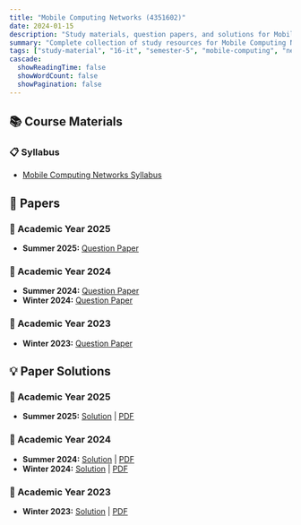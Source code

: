 ```yaml
---
title: "Mobile Computing Networks (4351602)"
date: 2024-01-15
description: "Study materials, question papers, and solutions for Mobile Computing Networks (4351602) - Information Technology, Semester 5"
summary: "Complete collection of study resources for Mobile Computing Networks including syllabus, question papers from 2023-2025, and detailed solutions"
tags: ["study-material", "16-it", "semester-5", "mobile-computing", "networks", "mcn", "4351602"]
cascade:
  showReadingTime: false
  showWordCount: false
  showPagination: false
---
```


## 📚 Course Materials

### 📋 Syllabus

- [Mobile Computing Networks Syllabus](4351602.pdf)

## 📝 Papers

### 📅 Academic Year 2025

- **Summer 2025:** [Question Paper](4351602-Summer-2025.pdf)

### 📅 Academic Year 2024  

- **Summer 2024:** [Question Paper](4351602-Summer-2024.pdf)
- **Winter 2024:** [Question Paper](4351602-Winter-2024.pdf)

### 📅 Academic Year 2023

- **Winter 2023:** [Question Paper](4351602-Winter-2023.pdf)

## 💡 Paper Solutions

### 📅 Academic Year 2025

- **Summer 2025:** [Solution](4351602-summer-2025-solution) | [PDF](4351602-summer-2025-solution.pdf)

### 📅 Academic Year 2024

- **Summer 2024:** [Solution](4351602-summer-2024-solution) | [PDF](4351602-summer-2024-solution.pdf)
- **Winter 2024:** [Solution](4351602-winter-2024-solution) | [PDF](4351602-winter-2024-solution.pdf)

### 📅 Academic Year 2023

- **Winter 2023:** [Solution](4351602-winter-2023-solution) | [PDF](4351602-winter-2023-solution.pdf)

